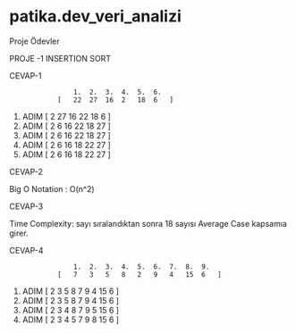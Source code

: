 # patika.dev_veri_analizi
Proje Ödevler

PROJE -1 				INSERTION SORT

CEVAP-1

					1.	2.	3.	4.	5.	6.						
				[	22	27	16	2	18	6	]					
1.	ADIM			[	2	27	16	22	18	6	]					
2.	ADIM			[	2	6	16	22	18	27	]					
3.	ADIM			[	2	6	16	22	18	27	]					
4.	ADIM			[	2	6	16	18	22	27	]					
5.	ADIM			[	2	6	16	18	22	27	]					
																

CEVAP-2	 

Big O Notation : O(n^2)																
			

CEVAP-3 

Time Complexity: sayı sıralandıktan sonra 18 sayısı Average Case kapsamıa girer.																


CEVAP-4

					1.	2.	3.	4.	5.	6.	7.	8.	9.			
				[	7	3	5	8	2	9	4	15	6	]		
1.	ADIM			[	2	3	5	8	7	9	4	15	6	]		
2.	ADIM			[	2	3	5	8	7	9	4	15	6	]		
3.	ADIM			[	2	3	4	8	7	9	5	15	6	]		
4.	ADIM			[	2	3	4	5	7	9	8	15	6	]		
